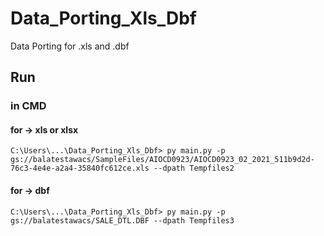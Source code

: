 # Data_Porting_Xls_Dbf
Data Porting for .xls and .dbf

## Run


### in CMD
#### for -> xls or xlsx
```
C:\Users\...\Data_Porting_Xls_Dbf> py main.py -p gs://balatestawacs/SampleFiles/AIOCD0923/AIOCD0923_02_2021_511b9d2d-76c3-4e4e-a2a4-35840fc612ce.xls --dpath Tempfiles2
```

#### for -> dbf
```
C:\Users\...\Data_Porting_Xls_Dbf> py main.py -p gs://balatestawacs/SALE_DTL.DBF --dpath Tempfiles3
```
